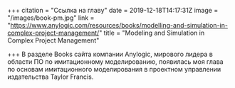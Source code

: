 +++
citation = "Ссылка на главу"
date = 2019-12-18T14:17:31Z
image = "/images/book-pm.jpg"
link = "https://www.anylogic.com/resources/books/modelling-and-simulation-in-complex-project-management/"
title = "Modeling and Simulation in Complex Project Management"

+++
В разделе Books сайта компании Anylogic, мирового лидера в области ПО по имитационному моделированию, появилась моя глава по основам имитационного моделирования в проектном управлении издательства Taylor Francis.